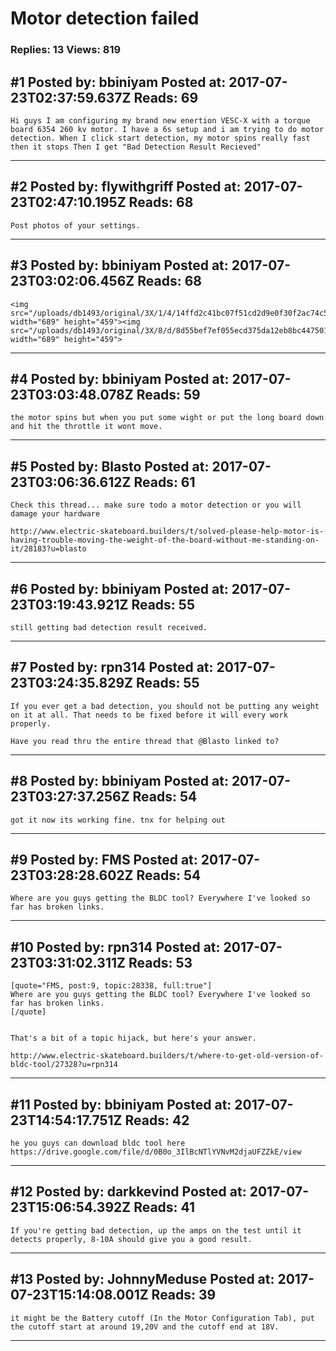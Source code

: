 # Motor detection failed

### Replies: 13 Views: 819

## \#1 Posted by: bbiniyam Posted at: 2017-07-23T02:37:59.637Z Reads: 69

```
Hi guys I am configuring my brand new enertion VESC-X with a torque board 6354 260 kv motor. I have a 6s setup and i am trying to do motor detection. When I click start detection, my motor spins really fast then it stops Then I get "Bad Detection Result Recieved"
```

---
## \#2 Posted by: flywithgriff Posted at: 2017-07-23T02:47:10.195Z Reads: 68

```
Post photos of your settings.
```

---
## \#3 Posted by: bbiniyam Posted at: 2017-07-23T03:02:06.456Z Reads: 68

```
<img src="/uploads/db1493/original/3X/1/4/14ffd2c41bc07f51cd2d9e0f30f2ac74c5e37f08.png" width="689" height="459"><img src="/uploads/db1493/original/3X/8/d/8d55bef7ef055ecd375da12eb8bc4475019a2cd3.png" width="689" height="459">
```

---
## \#4 Posted by: bbiniyam Posted at: 2017-07-23T03:03:48.078Z Reads: 59

```
the motor spins but when you put some wight or put the long board down and hit the throttle it wont move.
```

---
## \#5 Posted by: Blasto Posted at: 2017-07-23T03:06:36.612Z Reads: 61

```
Check this thread... make sure todo a motor detection or you will damage your hardware

http://www.electric-skateboard.builders/t/solved-please-help-motor-is-having-trouble-moving-the-weight-of-the-board-without-me-standing-on-it/28183?u=blasto
```

---
## \#6 Posted by: bbiniyam Posted at: 2017-07-23T03:19:43.921Z Reads: 55

```
still getting bad detection result received.
```

---
## \#7 Posted by: rpn314 Posted at: 2017-07-23T03:24:35.829Z Reads: 55

```
If you ever get a bad detection, you should not be putting any weight on it at all. That needs to be fixed before it will every work properly.

Have you read thru the entire thread that @Blasto linked to?
```

---
## \#8 Posted by: bbiniyam Posted at: 2017-07-23T03:27:37.256Z Reads: 54

```
got it now its working fine. tnx for helping out
```

---
## \#9 Posted by: FMS Posted at: 2017-07-23T03:28:28.602Z Reads: 54

```
Where are you guys getting the BLDC tool? Everywhere I've looked so far has broken links.
```

---
## \#10 Posted by: rpn314 Posted at: 2017-07-23T03:31:02.311Z Reads: 53

```
[quote="FMS, post:9, topic:28338, full:true"]
Where are you guys getting the BLDC tool? Everywhere I've looked so far has broken links.
[/quote]


That's a bit of a topic hijack, but here's your answer.

http://www.electric-skateboard.builders/t/where-to-get-old-version-of-bldc-tool/27328?u=rpn314
```

---
## \#11 Posted by: bbiniyam Posted at: 2017-07-23T14:54:17.751Z Reads: 42

```
he you guys can download bldc tool here https://drive.google.com/file/d/0B0o_3IlBcNTlYVNvM2djaUFZZkE/view
```

---
## \#12 Posted by: darkkevind Posted at: 2017-07-23T15:06:54.392Z Reads: 41

```
If you're getting bad detection, up the amps on the test until it detects properly, 8-10A should give you a good result.
```

---
## \#13 Posted by: JohnnyMeduse Posted at: 2017-07-23T15:14:08.001Z Reads: 39

```
it might be the Battery cutoff (In the Motor Configuration Tab), put the cutoff start at around 19,20V and the cutoff end at 18V.
```

---
